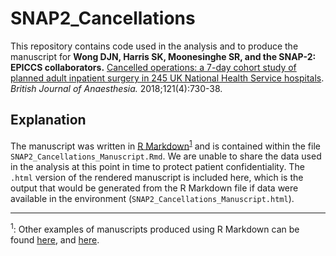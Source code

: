 # SNAP2_Cancellations

This repository contains code used in the analysis and to produce the manuscript for **Wong DJN, Harris SK, Moonesinghe SR, and the SNAP-2: EPICCS collaborators.** [Cancelled operations: a 7-day cohort study of planned adult inpatient surgery in 245 UK National Health Service hospitals](https://bjanaesthesia.org/article/S0007-0912(18)30565-8/fulltext). *British Journal of Anaesthesia.* 2018;121(4):730-38.

## Explanation

The manuscript was written in [R Markdown](https://rmarkdown.rstudio.com/articles_intro.html)<sup>[1](#myfootnote1)</sup> and is contained within the file `SNAP2_Cancellations_Manuscript.Rmd`. We are unable to share the data used in the analysis at this point in time to protect patient confidentiality. The `.html` version of the rendered manuscript is included here, which is the output that would be generated from the R Markdown file if data were available in the environment (`SNAP2_Cancellations_Manuscript.html`).

---

<a name="myfootnote1"><sup>1</sup></a>: Other examples of manuscripts produced using R Markdown can be found [here](http://dannyjnwong.github.io/Producing-a-manuscript-for-journal-publication-in-R-Markdown/), and [here](http://dannyjnwong.github.io/Predicting-Postop-Morbidity-Elective-Surgical-Patients-using-SORT/).

